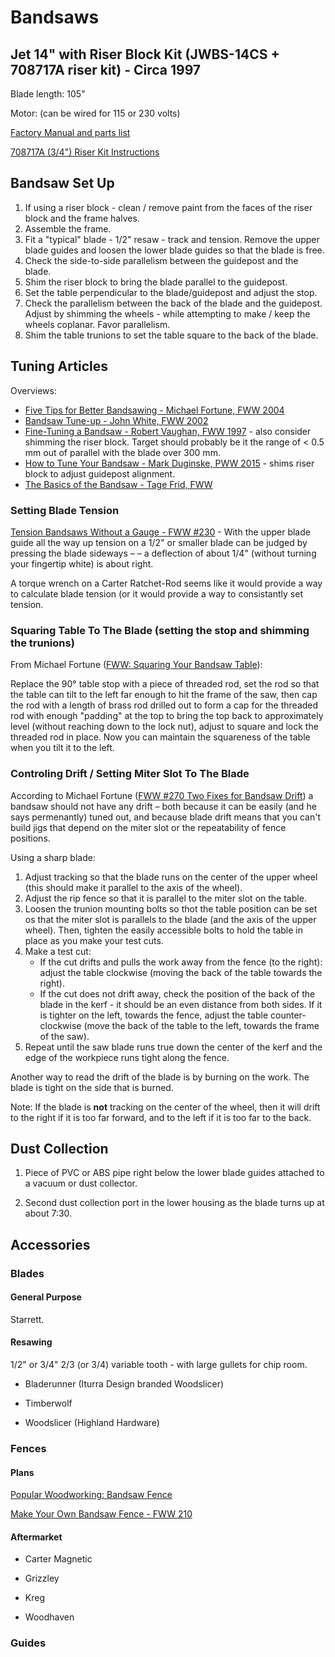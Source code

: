 # Bandsaws

## Jet 14" with Riser Block Kit (JWBS-14CS + 708717A riser kit) - Circa 1997

Blade length: 105"

Motor: (can be wired for 115 or 230 volts)

[Factory Manual and parts list](https://content.jettools.com/assets/manuals/708115K_man_EN.pdf)

[708717A (3/4") Riser Kit Instructions](http://content.jettools.com/assets/manuals/708717A_man_EN.pdf)

## Bandsaw Set Up

1. If using a riser block - clean / remove paint from the faces of the riser block and the frame halves.
1. Assemble the frame.
1. Fit a "typical" blade - 1/2" resaw - track and tension. Remove the upper blade guides and loosen the lower blade guides so that the blade is free.
1. Check the side-to-side parallelism between the guidepost and the blade.
1. Shim the riser block to bring the blade parallel to the guidepost.
1. Set the table perpendicular to the blade/guidepost and adjust the stop.
1. Check the parallelism between the back of the blade and the guidepost. Adjust by shimming the wheels - while attempting to make / keep the wheels coplanar. Favor parallelism.
1. Shim the table trunions to set the table square to the back of the blade.

## Tuning Articles

Overviews:

* [Five Tips for Better Bandsawing - Michael Fortune, FWW 2004](http://www.ccwwa.org/NEWSITE/plans/BandsawTuneup1.pdf)
* [Bandsaw Tune-up - John White, FWW 2002](http://www.ccwwa.org/NEWSITE/plans/BandsawTuneup2.pdf)
* [Fine-Tuning a Bandsaw - Robert Vaughan, FWW 1997](http://www.ccwwa.org/NEWSITE/plans/BandsawTuneup3.pdf) - also consider shimming the riser block. Target should probably be it the range of < 0.5 mm out of parallel with the blade over 300 mm.
* [How to Tune Your Bandsaw - Mark Duginske, PWW 2015](https://www.popularwoodworking.com/american-woodworker-blog/tune-bandsaw/) - shims riser block to adjust guidepost alignment.
* [The Basics of the Bandsaw - Tage Frid, FWW ](https://www.finewoodworking.com/membership/pdf/37169/011027082.pdf)

### Setting Blade Tension

[Tension Bandsaws Without a Gauge - FWW #230](https://www.finewoodworking.com/2012/10/25/tension-bandsaws-without-a-gauge) - With the upper blade guide all the way up tension on a 1/2" or smaller blade can be judged by pressing the blade sideways – – a deflection of about 1/4" (without turning your fingertip white) is about right.

A torque wrench on a Carter Ratchet-Rod seems like it would provide a way to calculate blade tension (or it would provide a way to consistantly set tension.

### Squaring Table To The Blade (setting the stop and shimming the trunions)

From Michael Fortune ([FWW: Squaring Your Bandsaw Table](https://www.finewoodworking.com/2011/05/24/squaring-your-bandsaw-table)):

Replace the 90° table stop with a piece of threaded rod, set the rod so that the table can tilt to the left far enough to hit the frame of the  saw, then cap the rod with a length of brass rod drilled out to form a cap for the threaded rod with enough "padding" at the top to bring the top back to approximately level (without reaching down to the lock nut), adjust to square and lock the threaded rod in place. Now you can maintain the squareness of the table when you tilt it to the left.

### Controling Drift / Setting Miter Slot To The Blade

According to Michael Fortune ([FWW #270 Two Fixes for Bandsaw Drift](https://www.finewoodworking.com/2018/07/16/two-fixes-for-bandsaw-drift)) a bandsaw should not have any drift – both because it can be easily (and he says permenantly) tuned out, and because blade drift means that you can't build jigs that depend on the miter slot or the repeatability of fence positions.

Using a sharp blade:

1. Adjust tracking so that the blade runs on the center of the upper wheel (this should make it parallel to the axis of the wheel).
1. Adjust the rip fence so that it is parallel to the miter slot on the table.
1. Loosen the trunion mounting bolts so thot the table position can be set os that the miter slot is parallels to the blade (and the axis of the upper wheel). Then, tighten the easily accessible bolts to hold the table in place as you make your test cuts.
1. Make a test cut:
   - If the cut drifts and pulls the work away from the fence (to the right): adjust the table clockwise (moving the back of the table towards the right).
   - If the cut does not drift away, check the position of the back of the blade in the kerf - it should be an even distance from both sides. If it is tighter on the left, towards the fence, adjust the table counter-clockwise (move the back of the table to the left, towards the frame of the saw).
1. Repeat until the saw blade runs true down the center of the kerf and the edge of the workpiece runs tight along the fence.

Another way to read the drift of the blade is by burning on the work. The blade is tight on the side that is burned.
   
Note: If the blade is **not** tracking on the center of the wheel, then it will drift to the right if it is too far forward, and to the left if it is too far to the back.

## Dust Collection

1. Piece of PVC or ABS pipe right below the lower blade guides attached to a vacuum or dust collector.

1. Second dust collection port in the lower housing as the blade turns up at about 7:30.

## Accessories

### Blades

#### General Purpose

Starrett.

#### Resawing

1/2" or 3/4" 2/3 (or 3/4) variable tooth - with large gullets for chip room.

* Bladerunner (Iturra Design branded Woodslicer)

* Timberwolf

* Woodslicer (Highland Hardware)

### Fences

#### Plans

[Popular Woodworking: Bandsaw Fence](https://www.popularwoodworking.com/american-woodworker-blog/bandsaw-fence/)

[Make Your Own Bandsaw Fence - FWW 210](https://www.finewoodworking.com/membership/pdf/9533/011210054.pdf)

#### Aftermarket

* Carter Magnetic

* Grizzley

* Kreg

* Woodhaven

### Guides
